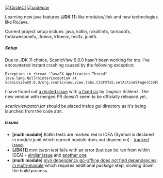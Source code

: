 [![CircleCI](https://circleci.com/gh/T3r1jj/Diagat/tree/master.svg?style=svg)](https://circleci.com/gh/T3r1jj/Diagat/tree/master)
[![codecov](https://codecov.io/gh/T3r1jj/Diagat/branch/master/graph/badge.svg)](https://codecov.io/gh/T3r1jj/Diagat)


Learning new java features (**JDK 11**) like modules/jlink and new technologies like RxJava.

Current project setup inclues: java, kotlin, rxkotlinfx, tornadofx, fontawesomefx, jfoenix, kfoenix, testfx, junit5.

##### Setup
Due to JDK 11 choice, ScenicView 9.0.0 hasn't been working for me. I've encountered instant crashing caused by the following exception:
````
Exception in thread "JavaFX Application Thread" java.lang.NullPointerException at scenicview@9.0.0/org.scenicview.view.tabs.CSSFXTab.setActiveStage(CSSFXTab.java:112)
````
I have found out [a related issue](https://bitbucket.org/scenicview/scenic-view/issues/27/exception-at-startup-cssfxtab-java-9) with 
[a fixed jar](https://bitbucket.org/scenicview/scenic-view/issues/attachments/27/scenicview/scenic-view/1517402311.88/27/scenicviewpatch.jar) by Dagmar Schlenz.
The new version with merged PR doesn't seem to be officially released yet.

*scenicviewpatch.jar* should be placed inside *gui* directory as it's being launched from the code atm.

##### Issues

- **[multi module]** Kotlin tests are marked red in IDEA (Symbol is declared in module junit which current module does not depend on) - [tracked issue](https://youtrack.jetbrains.com/issue/KT-26037).
- **[JDK11]** *mvn clean test* fails with an error (but can be ran from within IDEA) - [similar issue](https://issues.apache.org/jira/browse/MCOMPILER-342) and [another one](https://issues.apache.org/jira/browse/MDEP-613?jql=priority%20%3D%20Major%20AND%20text%20~%20%22Unsupported%20class%20file%20%20version%2055%22)
- **[multi module]** [mvn dependency:go-offline does not find dependencies in multi-module](https://issues.apache.org/jira/browse/MDEP-516) which requires additional *package* step, slowing down the build process. 